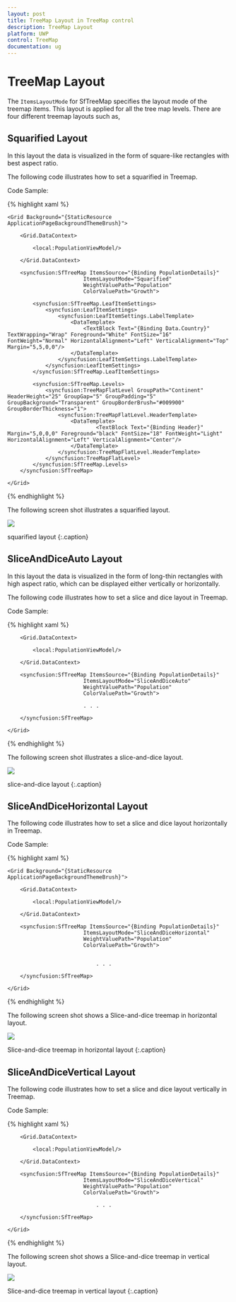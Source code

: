 ```yaml
---
layout: post
title: TreeMap Layout in TreeMap control
description: TreeMap Layout
platform: UWP
control: TreeMap
documentation: ug
---
```


# TreeMap Layout

The `ItemsLayoutMode` for SfTreeMap specifies the layout mode of the treemap items. This layout is applied for all the tree map levels. There are four different treemap layouts such as,

## Squarified Layout

In this layout the data is visualized in the form of square-like rectangles with best aspect ratio.

The following code illustrates how to set a squarified in Treemap.

Code Sample:

{% highlight xaml %}

    <Grid Background="{StaticResource ApplicationPageBackgroundThemeBrush}">

        <Grid.DataContext>

            <local:PopulationViewModel/>

        </Grid.DataContext>

        <syncfusion:SfTreeMap ItemsSource="{Binding PopulationDetails}"
                            ItemsLayoutMode="Squarified"
                            WeightValuePath="Population"  
                            ColorValuePath="Growth">

            <syncfusion:SfTreeMap.LeafItemSettings>
                <syncfusion:LeafItemSettings>
                    <syncfusion:LeafItemSettings.LabelTemplate>
                        <DataTemplate>
                            <TextBlock Text="{Binding Data.Country}" TextWrapping="Wrap" Foreground="White" FontSize="16" FontWeight="Normal" HorizontalAlignment="Left" VerticalAlignment="Top" Margin="5,5,0,0"/>
                        </DataTemplate>
                    </syncfusion:LeafItemSettings.LabelTemplate>
                </syncfusion:LeafItemSettings>
            </syncfusion:SfTreeMap.LeafItemSettings>

            <syncfusion:SfTreeMap.Levels>
                <syncfusion:TreeMapFlatLevel GroupPath="Continent" HeaderHeight="25" GroupGap="5" GroupPadding="5" GroupBackground="Transparent" GroupBorderBrush="#009900" GroupBorderThickness="1">
                    <syncfusion:TreeMapFlatLevel.HeaderTemplate>
                        <DataTemplate>
                                <TextBlock Text="{Binding Header}" Margin="5,0,0,0" Foreground="black" FontSize="18" FontWeight="Light" HorizontalAlignment="Left" VerticalAlignment="Center"/>                           
                        </DataTemplate>
                    </syncfusion:TreeMapFlatLevel.HeaderTemplate>
                </syncfusion:TreeMapFlatLevel>
            </syncfusion:SfTreeMap.Levels>
        </syncfusion:SfTreeMap>

    </Grid>

{% endhighlight %}

The following screen shot illustrates a squarified layout.

![](Features_images/Features_img5.png)


squarified layout
{:.caption}

## SliceAndDiceAuto Layout

In this layout the data is visualized in the form of long-thin rectangles with high aspect ratio, which can be displayed either vertically or horizontally.

The following code illustrates how to set a slice and dice layout in Treemap.

Code Sample:

{% highlight xaml %}

   <Grid Background="{StaticResource ApplicationPageBackgroundThemeBrush}">

        <Grid.DataContext>

            <local:PopulationViewModel/>

        </Grid.DataContext>

        <syncfusion:SfTreeMap ItemsSource="{Binding PopulationDetails}"
                            ItemsLayoutMode="SliceAndDiceAuto"
                            WeightValuePath="Population"  
                            ColorValuePath="Growth">

                            . . .

        </syncfusion:SfTreeMap>

    </Grid>

{% endhighlight %}
	
The following screen shot illustrates a slice-and-dice layout.

![](Features_images/Features_img6.png)

slice-and-dice layout
{:.caption}

## SliceAndDiceHorizontal Layout

The following code illustrates how to set a slice and dice layout horizontally in Treemap.

Code Sample:

{% highlight xaml %}

    <Grid Background="{StaticResource ApplicationPageBackgroundThemeBrush}">

        <Grid.DataContext>

            <local:PopulationViewModel/>

        </Grid.DataContext>

        <syncfusion:SfTreeMap ItemsSource="{Binding PopulationDetails}"
                            ItemsLayoutMode="SliceAndDiceHorizontal"
                            WeightValuePath="Population"  
                            ColorValuePath="Growth">


                                . . .

        </syncfusion:SfTreeMap>

    </Grid>

{% endhighlight %}

The following screen shot shows a Slice-and-dice treemap in horizontal layout.




![](Features_images/Features_img7.png)

Slice-and-dice treemap in horizontal layout
{:.caption}


## SliceAndDiceVertical Layout

The following code illustrates how to set a slice and dice layout vertically in Treemap.

Code Sample:

{% highlight xaml %}

   <Grid Background="{StaticResource ApplicationPageBackgroundThemeBrush}">

        <Grid.DataContext>

            <local:PopulationViewModel/>

        </Grid.DataContext>

        <syncfusion:SfTreeMap ItemsSource="{Binding PopulationDetails}"
                            ItemsLayoutMode="SliceAndDiceVertical"
                            WeightValuePath="Population"  
                            ColorValuePath="Growth">

                                . . .

        </syncfusion:SfTreeMap>

    </Grid>

{% endhighlight %}


The following screen shot shows a Slice-and-dice treemap in vertical layout.



![](Features_images/Features_img8.png)


Slice-and-dice treemap in vertical layout
{:.caption}